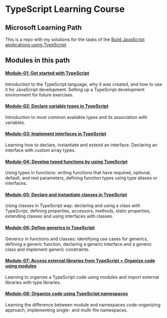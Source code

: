 # TypeScript Learning Course

## Microsoft Learning Path

This is a repo with my solutions for the tasks of the [Build JavaScript applications using TypeScript](https://docs.microsoft.com/en-us/learn/paths/build-javascript-applications-typescript/).

## Modules in this path

#### [Module-01: Get started with TypeScript](./Module-01)

Introduction to the TypeScript language, why it was created, and how to use it for JavaScript development. Setting up a TypeScript development environment for future exercises.

#### [Module-02: Declare variable types in TypeScript](./Module-02)

Introduction to most common available types and its association with variables.

#### [Module-03: Implement interfaces in TypeScript](./Module-03)

Learning how to declare, instantiate and extend an interface. Declaring an interface with custom array types.

#### [Module-04: Develop typed functions by using TypeScript](./Module-04)

Using types in functions: writing functions that have required, optional, default, and rest parameters, defining function types using type aliases or interfaces.

#### [Module-05: Declare and instantiate classes in TypeScript](./Module-05)

Using classes in TypeScript way: declaring and using a class with TypeScript, defining properties, accessors, methods, static properties, extending classes and using interfaces with classes.

#### [Module-06: Define generics in TypeScript](./Module-06)

Generics in functions and classes: identifying use cases for generics, defining a generic function, declaring a generic interface and a generic class and implement generic constraints.

#### [Module-07: Access external libraries from TypeScript + Organize code using modules](./Module-07)

Learning to organize a TypeScript code using modules and import external libraries with type libraries.

#### [Module-08: Organize code using TypeScript namespaces](./Module-08)

Learning the difference between module and namespaces code-organizing approach, implementing single- and multi-file namespaces.
